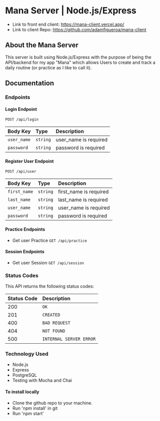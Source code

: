 # Mana Server | Node.js/Express

- Link to front end client: https://mana-client.vercel.app/
- Link to client Repo: https://github.com/adamfigueroa/mana-client

## About the Mana Server

This server is built using Node.js/Express with the purpose of being the API/backend for my app "Mana" which allows Users to create and track a daily routine (or practice as I like to call it).

## Documentation

### Endpoints

#### Login Endpoint

`POST /api/login`

| Body Key     | Type     | Description                         |
| :----------- | :------- | :---------------------------------- |
| `user_name`  | `string` |      user_name is required          |
| `password`   | `string` |      password is required          |

#### Register User Endpoint

`POST /api/user`

| Body Key     | Type     | Description                         |
| :----------- | :------- | :---------------------------------- |
| `first_name` | `string` |      first_name is required         |
| `last_name`  | `string` |      last_name is required          |
| `user_name`  | `string` |      user_name is required          |
| `password`   | `string` |      password is required           |

#### Practice Endpoints

- Get user Practice
`GET /api/practice`

#### Session Endpoints

- Get user Session
`GET /api/session`

### Status Codes

This API returns the following status codes:

| Status Code | Description             |
| :---------- | :---------------------- |
| 200         | `OK`                    |
| 201         | `CREATED`               |
| 400         | `BAD REQUEST`           |
| 404         | `NOT FOUND`             |
| 500         | `INTERNAL SERVER ERROR` |

### Technology Used

- Node.js
- Express
- PostgreSQL
- Testing with Mocha and Chai

#### To install locally

- Clone the github repo to your machine.
- Run 'npm install' in git
- Run 'npm start'